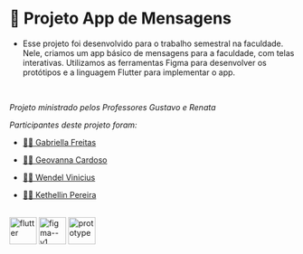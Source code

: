 # :iphone: Projeto App de Mensagens


- <p>Esse projeto foi desenvolvido para o trabalho semestral na faculdade. Nele, criamos um app básico de mensagens para a faculdade, com telas interativas. Utilizamos as ferramentas Figma para desenvolver os protótipos e a linguagem Flutter para implementar o app.</p>

<br>
<p><i>Projeto ministrado pelos Professores Gustavo e Renata</i></p>
<p><i>Participantes deste projeto foram:</i></p>

- <a href ="https://github.com/gsfgabi"> 👩‍💻 Gabriella Freitas</a>

- <a href ="https://github.com/GiihCardoso"> 👩‍💻 Geovanna Cardoso</a>

- <a href ="https://github.com/Wendel-Vinicius"> 👨‍💻 Wendel Vinicius</a>

- <a href ="https://github.com/Kethellin"> 👩‍💻 Kethellin Pereira</a>                         

<br>
<div>
  <img style="height:48px" src="https://img.icons8.com/color/48/flutter.png" alt="flutter"/>
  <img style="height:48px" src="https://img.icons8.com/color/48/figma--v1.png" alt="figma--v1"/>
  <img style="height:48px" src="https://img.icons8.com/office/80/prototype.png" alt="prototype"/>
</div>

